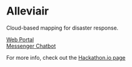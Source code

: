 # Alleviair

Cloud-based mapping for disaster response.

[Web Portal](https://alleviair.herokuapp.com/)  
[Messenger Chatbot](https://www.messenger.com/t/786686305061573)

For more info, check out the [Hackathon.io page](https://www.hackathon.io/projects/22299)

